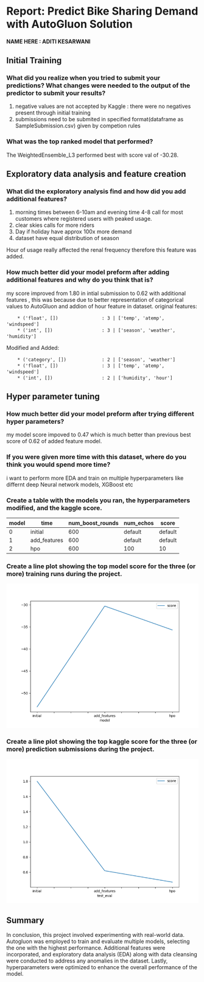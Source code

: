 # Report: Predict Bike Sharing Demand with AutoGluon Solution
#### NAME HERE : ADITI KESARWANI

## Initial Training
### What did you realize when you tried to submit your predictions? What changes were needed to the output of the predictor to submit your results?
 1) negative values are not accepted by Kaggle : there were no negatives present through initial training
 2) submissions need to be submited in specified format(dataframe as SampleSubmission.csv) given by competion rules

### What was the top ranked model that performed?
 The WeightedEnsemble_L3 performed best with score val of -30.28.
  

## Exploratory data analysis and feature creation
### What did the exploratory analysis find and how did you add additional features?
1) morning times between 6-10am and evening time 4-8 call for most customers where registered users with peaked usage.
2) clear skies calls for more riders 
3) Day if holiday have approx 100x more demand
4) dataset have equal distribution of season

Hour of usage really affected the renal frequency therefore this feature was added.

       

### How much better did your model preform after adding additional features and why do you think that is?
 
 my score improved from 1.80 in intial submission to 0.62 with additional features , this was because due to better representation of categorical values to AutoGluon and addion of hour feature in dataset.
 original features:
 
 		* ('float', [])                : 3 | ['temp', 'atemp', 'windspeed']
		* ('int', [])                  : 3 | ['season', 'weather', 'humidity']
 Modified and Added:

		* ('category', [])             : 2 | ['season', 'weather']
		* ('float', [])                : 3 | ['temp', 'atemp', 'windspeed']
		* ('int', [])                  : 2 | ['humidity', 'hour']


## Hyper parameter tuning
### How much better did your model preform after trying different hyper parameters?
my model score impoved to 0.47 which is much better than previous best score of 0.62 of added feature model.

### If you were given more time with this dataset, where do you think you would spend more time?
i want to perform more EDA and train on multiple hyperparameters like differnt deep Neural network models, XGBoost etc

### Create a table with the models you ran, the hyperparameters modified, and the kaggle score.

|model|	time|	num_boost_rounds|	num_echos|	score|
|--|--|--|--|--
|0	|initial	|600	|default	|default	|1.80|
|1	|add_features|	600	|default	|default	|0.62|
|2	|hpo|	600|	100|	10|	0.47|


### Create a line plot showing the top model score for the three (or more) training runs during the project.



![model_train_score.png](img/model_train_score.png)

### Create a line plot showing the top kaggle score for the three (or more) prediction submissions during the project.



![model_test_score.png](img/model_test_score.png)

## Summary
In conclusion, this project involved experimenting with real-world data. Autogluon was employed to train and evaluate multiple models, selecting the one with the highest performance. Additional features were incorporated, and exploratory data analysis (EDA) along with data cleansing were conducted to address any anomalies in the dataset. Lastly, hyperparameters were optimized to enhance the overall performance of the model.
